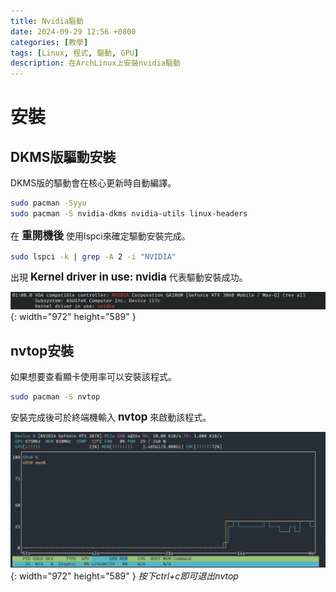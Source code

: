 ```yaml
---
title: Nvidia驅動
date: 2024-09-29 12:56 +0800
categories: [教學]
tags: [Linux, 程式, 驅動, GPU]
description: 在ArchLinux上安裝nvidia驅動
---
```


# 安裝
## DKMS版驅動安裝
DKMS版的驅動會在核心更新時自動編譯。 <br>
```bash
sudo pacman -Syyu
sudo pacman -S nvidia-dkms nvidia-utils linux-headers
```

在 <span style="font-weight: bold; font-size: 1.2em;">重開機後</span> 使用lspci來確定驅動安裝完成。 <br>
```bash
sudo lspci -k | grep -A 2 -i "NVIDIA"
```

出現 <span style="font-weight: bold; font-size: 1.2em;">Kernel driver in use: nvidia</span> 代表驅動安裝成功。 <br>

![Desktop View](/assets/img/2024-09-29-NvidiaDriver/Lspci.png){: width="972" height="589" }

## nvtop安裝
如果想要查看顯卡使用率可以安裝該程式。
```bash
sudo pacman -S nvtop
```

安裝完成後可於終端機輸入 <span style="font-weight: bold; font-size: 1.2em;">nvtop</span> 來啟動該程式。 <br>

![Desktop View](/assets/img/2024-09-29-NvidiaDriver/Nvtop.png){: width="972" height="589" }
_按下ctrl+c即可退出nvtop_
